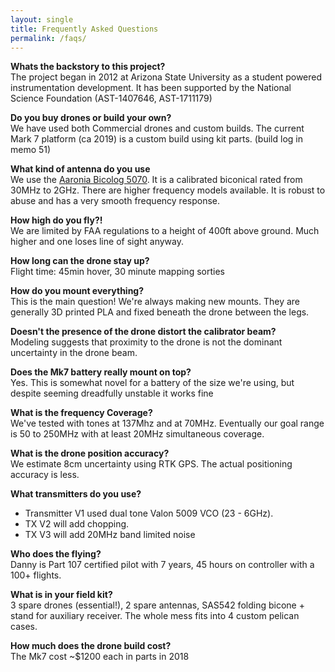 ```yaml
---
layout: single
title: Frequently Asked Questions
permalink: /faqs/
---
```

 **Whats the backstory to this project?**  
 The project began in 2012 at Arizona State University as a student powered instrumentation development. It has been supported by the National Science Foundation (AST-1407646, AST-1711179)

 **Do you buy drones or build your own?**  
  We have used both Commercial drones and custom builds. The current Mark 7 platform (ca 2019) is a custom build using kit parts. (build log in memo 51)

 **What kind of antenna do you use**  
 We use the [Aaronia Bicolog 5070](https://aaronia.com/antennas/bicolog-series-biconical). It is a calibrated biconical rated from 30MHz to 2GHz.  There are higher frequency models available. It is robust to abuse and has a very smooth frequency response.

 **How high do you fly?!**  
 We are limited by FAA regulations to a height of 400ft above ground. Much higher and one loses line of sight anyway.

 **How long can the drone stay up?**  
 Flight time: 45min hover, 30 minute mapping sorties

 **How do you mount everything?**  
 This is the main question! We're always making new mounts. They are generally 3D printed PLA and fixed beneath the drone between the legs.

 **Doesn't the presence of the drone distort the calibrator beam?**  
 Modeling suggests that proximity to the drone is not the dominant uncertainty in the drone beam.

 **Does the Mk7 battery really mount on top?**  
 Yes. This is somewhat novel for a battery of the size we're using, but despite seeming dreadfully unstable it works fine

 **What is the frequency Coverage?**  
 We've tested with tones at 137Mhz and at 70MHz. Eventually our goal range is 50 to 250MHz with at least 20MHz simultaneous coverage.

 **What is the drone position accuracy?**  
 We estimate 8cm uncertainty using RTK GPS. The actual positioning accuracy is less.

 **What transmitters do you use?**
   * Transmitter V1 used dual tone Valon 5009 VCO (23 - 6GHz).
   * TX V2 will add chopping.
   * TX V3 will add 20MHz band limited noise

 **Who does the flying?**  
 Danny is Part 107 certified pilot with 7 years, 45 hours on controller with a 100+ flights.

 **What is in your field kit?**  
 3 spare drones (essential!), 2 spare antennas, SAS542 folding bicone + stand for auxiliary receiver. The whole mess fits into 4 custom pelican cases.

 **How much does the drone build cost?**  
 The Mk7 cost ~$1200 each in parts in 2018
